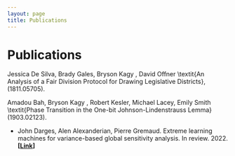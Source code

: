 ```yaml
---
layout: page
title: Publications 
---
```

# Publications
Jessica De Silva, Brady Gales, Bryson Kagy , David Offner \textit{An Analysis of a Fair Division Protocol for Drawing Legislative Districts}, (1811.05705).

Amadou Bah, Bryson Kagy , Robert Kesler, Michael Lacey, Emily Smith \textit{Phase Transition in the One-bit Johnson-Lindenstrauss Lemma}  (1903.02123).
- John Darges, Alen Alexanderian, Pierre Gremaud. Extreme learning machines for variance-based global sensitivity analysis. In review. 2022. **[[Link](https://arxiv.org/abs/2201.05586)]**


